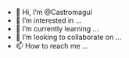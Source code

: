 - 👋 Hi, I’m @Castromagul
- 👀 I’m interested in ...
- 🌱 I’m currently learning ...
- 💞️ I’m looking to collaborate on ...
- 📫 How to reach me ...

<!---
Castromagul/Castromagul is a ✨ special ✨ repository because its `README.md` (this file) appears on your GitHub profile.
You can click the Preview link to take a look at your changes.
--->
